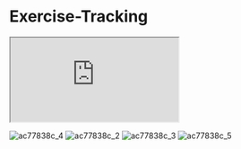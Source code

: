 # Exercise-Tracking


<iframe src="https://www.youtube.com/embed/SRXN07FV9DY" > </iframe>

![ac77838c_4](https://user-images.githubusercontent.com/95555052/173667071-83e575ff-9bbf-4f03-a11a-ea8d711fb070.png)
![ac77838c_2](https://user-images.githubusercontent.com/95555052/173667043-ff88be4c-2660-4e34-be34-a0cfcca84f24.png)
![ac77838c_3](https://user-images.githubusercontent.com/95555052/173667054-fe6c3051-4615-4335-8652-e5e893390091.png)
![ac77838c_5](https://user-images.githubusercontent.com/95555052/173667097-3820d931-57e8-49cf-8b78-7a851d9beee0.png)
